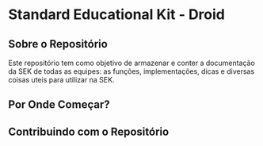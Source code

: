 # Standard Educational Kit - Droid

## Sobre o Repositório

Este repositório tem como objetivo de armazenar e conter a documentação da SEK de todas as equipes: as funções, implementações, dicas e diversas coisas uteis para utilizar na SEK.

## Por Onde Começar?

## Contribuindo com o Repositório


